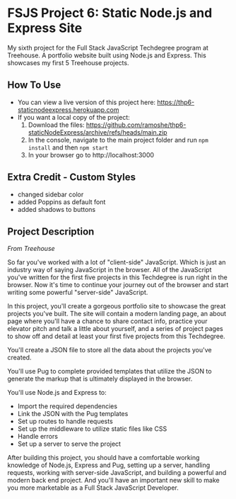 # FSJS Project 6: Static Node.js and Express Site
 
My sixth project for the Full Stack JavaScript Techdegree program at Treehouse. A portfolio website built using Node.js and Express. This showcases my first 5 Treehouse projects.

## How To Use
 - You can view a live version of this project here: https://thp6-staticnodeexpress.herokuapp.com
 - If you want a local copy of the project:
    1. Download the files: https://github.com/ramoshe/thp6-staticNodeExpress/archive/refs/heads/main.zip
    2. In the console, navigate to the main project folder and run `npm install` and then `npm start`
    3. In your browser go to http://localhost:3000

## Extra Credit - Custom Styles
 - changed sidebar color
 - added Poppins as default font
 - added shadows to buttons

## Project Description
*From Treehouse*

So far you've worked with a lot of "client-side" JavaScript. Which is just an industry way of saying JavaScript in the browser. All of the JavaScript you've written for the first five projects in this Techdegree is run right in the browser. Now it's time to continue your journey out of the browser and start writing some powerful "server-side" JavaScript.

In this project, you'll create a gorgeous portfolio site to showcase the great projects you've built. The site will contain a modern landing page, an about page where you'll have a chance to share contact info, practice your elevator pitch and talk a little about yourself, and a series of project pages to show off and detail at least your first five projects from this Techdegree.

You'll create a JSON file to store all the data about the projects you've created.

You'll use Pug to complete provided templates that utilize the JSON to generate the markup that is ultimately displayed in the browser.

You'll use Node.js and Express to:
 - Import the required dependencies
 - Link the JSON with the Pug templates
 - Set up routes to handle requests
 - Set up the middleware to utilize static files like CSS
 - Handle errors
 - Set up a server to serve the project

After building this project, you should have a comfortable working knowledge of Node.js, Express and Pug, setting up a server, handling requests, working with server-side JavaScript, and building a powerful and modern back end project. And you'll have an important new skill to make you more marketable as a Full Stack JavaScript Developer.
